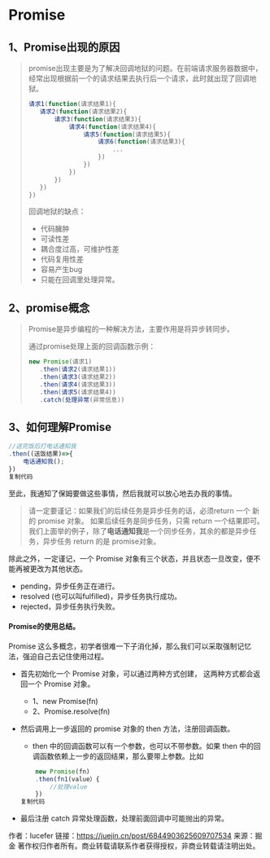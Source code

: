 # Promise

## 1、Promise出现的原因

>promise出现主要是为了解决回调地狱的问题。在前端请求服务器数据中，经常出现根据前一个的请求结果去执行后一个请求，此时就出现了回调地狱。
>
>```javascript
>请求1(function(请求结果1){
>    请求2(function(请求结果2){
>        请求3(function(请求结果3){
>            请求4(function(请求结果4){
>                请求5(function(请求结果5){
>                    请求6(function(请求结果3){
>                        ...
>                    })
>                })
>            })
>        })
>    })
>})
>
>```
>
>回调地狱的缺点：
>
>+ 代码臃肿
>+ 可读性差
>+ 耦合度过高，可维护性差
>+ 代码复用性差
>+ 容易产生bug
>+ 只能在回调里处理异常。

## 2、promise概念

>Promise是异步编程的一种解决方法，主要作用是将异步转同步。
>
>通过promise处理上面的回调函数示例：
>
>```javascript
>new Promise(请求1)
>    .then(请求2(请求结果1))
>    .then(请求3(请求结果2))
>    .then(请求4(请求结果3))
>    .then(请求5(请求结果4))
>    .catch(处理异常(异常信息))
>```

## 3、如何理解Promise

```javascript
//送完饭后打电话通知我
.then((送饭结果)=>{
    电话通知我();
})
复制代码
```

至此，我通知了保姆要做这些事情，然后我就可以放心地去办我的事情。

> 请一定要谨记：如果我们的后续任务是异步任务的话，必须return 一个 新的 promise 对象。
>  如果后续任务是同步任务，只需 return 一个结果即可。
>  我们上面举的例子，除了**电话通知我**是一个同步任务，其余的都是异步任务，异步任务 return 的是 promise对象。

除此之外，一定谨记，一个 Promise 对象有三个状态，并且状态一旦改变，便不能再被更改为其他状态。

- pending，异步任务正在进行。
- resolved (也可以叫fulfilled)，异步任务执行成功。
- rejected，异步任务执行失败。

#### Promise的使用总结。

Promise 这么多概念，初学者很难一下子消化掉，那么我们可以采取强制记忆法，强迫自己去记住使用过程。

- 首先初始化一个 Promise 对象，可以通过两种方式创建， 这两种方式都会返回一个 Promise 对象。

  - 1、new Promise(fn)
  - 2、Promise.resolve(fn)

- 然后调用上一步返回的 promise 对象的 then 方法，注册回调函数。

  - then 中的回调函数可以有一个参数，也可以不带参数。如果 then 中的回调函数依赖上一步的返回结果，那么要带上参数。比如

  ```javascript
      new Promise(fn)
      .then(fn1(value）{
          //处理value
      })
  复制代码
  ```

- 最后注册 catch 异常处理函数，处理前面回调中可能抛出的异常。


作者：lucefer
链接：https://juejin.cn/post/6844903625609707534
来源：掘金
著作权归作者所有。商业转载请联系作者获得授权，非商业转载请注明出处。